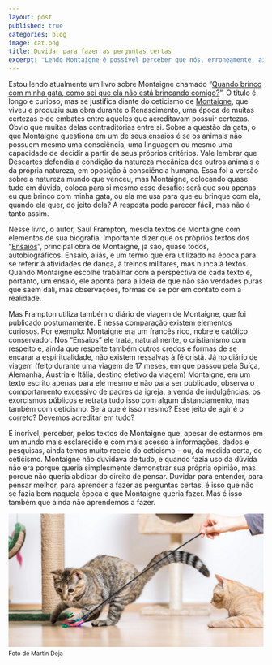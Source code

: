 ```yaml
---
layout: post
published: true
categories: blog
image: cat.png
title: Duvidar para fazer as perguntas certas
excerpt: "Lendo Montaigne é possível perceber que nós, erroneamente, ainda temos muito medo do ceticismo."
---
```


Estou lendo atualmente um livro sobre Montaigne chamado “[Quando brinco com minha gata, como sei que ela não está brincando comigo?](https://amzn.to/3hm7MRn)”. O título é longo e curioso, mas se justifica diante do ceticismo de [Montaigne](https://g.co/kgs/eKMDto), que viveu e produziu sua obra durante o Renascimento, uma época de muitas certezas e de embates entre aqueles que acreditavam possuir certezas. Óbvio que muitas delas contraditórias entre si. Sobre a questão da gata, o que Montaigne questiona em um de seus ensaios é se os animais não possuem mesmo uma consciência, uma linguagem ou mesmo uma capacidade de decidir a partir de seus próprios critérios. Vale lembrar que Descartes defendia a condição da natureza mecânica dos outros animais e da própria natureza, em oposição à consciência humana. Essa foi a versão sobre a natureza mundo que venceu, mas Montaigne, colocando quase tudo em dúvida, coloca para si mesmo esse desafio: será que sou apenas eu que brinco com minha gata, ou ela me usa para que eu brinque com ela, quando ela quer, do jeito dela? A resposta pode parecer fácil, mas não é tanto assim.

Nesse livro, o autor, Saul Frampton, mescla textos de Montaigne com elementos de sua biografia. Importante dizer que os próprios textos dos “[Ensaios](https://amzn.to/3hlubOH)”, principal obra de Montaigne, já são, quase todos, autobiográficos. Ensaio, aliás, é um termo que era utilizado na época para se referir à atividades de dança, à treinos militares, mas nunca à textos. Quando Montaigne escolhe trabalhar com a perspectiva de cada texto é, portanto, um ensaio, ele aponta para a ideia de que não são verdades puras que saem dali, mas observações, formas de se pôr em contato com a realidade. 

Mas Frampton utiliza também o diário de viagem de Montaigne, que foi publicado postumamente. E nessa comparação existem elementos curiosos. Por exemplo: Montaigne era um francês rico, nobre e católico conservador. Nos “Ensaios” ele trata, naturalmente, o cristianismo com respeito e, ainda que respeite também outros credos e formas de se encarar a espiritualidade, não existem ressalvas à fé cristã. Já no diário de viagem (feito durante uma viagem de 17 meses, em que passou pela Suíça, Alemanha, Áustria e Itália, destino efetivo da viagem) Montaigne, em um texto escrito apenas para ele mesmo e não para ser publicado, observa o comportamento excessivo de padres da igreja, a venda de indulgências, os exorcismos públicos e retrata tudo isso com algum distanciamento, mas também com ceticismo. Será que é isso mesmo? Esse jeito de agir é o correto? Devemos acreditar em tudo?

É incrível, perceber, pelos textos de Montaigne que, apesar de estarmos em um mundo mais esclarecido e com mais acesso à informações, dados e pesquisas, ainda temos muito receio do ceticismo – ou, da medida certa, do ceticismo. Montaigne não duvidava de tudo, e quando fazia uso da dúvida não era porque queria simplesmente demonstrar sua própria opinião, mas porque não queria abdicar do direito de pensar. Duvidar para entender, para pensar melhor, para aprender a fazer as perguntas certas, é isso que não se fazia bem naquela época e que Montaigne queria fazer. Mas é isso também que ainda não aprendemos a fazer.

<img src="/assets/images/cat.png">
<small>Foto de Martin Deja</small>
